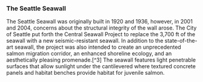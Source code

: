### The Seattle Seawall

The Seattle Seawall was originally built in 1920 and 1936, however, in 2001 and 2004, concerns about the structural integrity of the wall arose. The City of Seattle put forth the Central Seawall Project to replace the 3,700 ft of the seawall with a new seismic-resistant seawall. In addition to the state-of-the-art seawall, the project was also intended to create an unprecedented salmon migration corridor, an enhanced shoreline ecology, and an aesthetically pleasing promenade.[^3] The seawall features light penetrable surfaces that allow sunlight under the cantilevered where textured concrete panels and habitat benches provide habitat for juvenile salmon. 